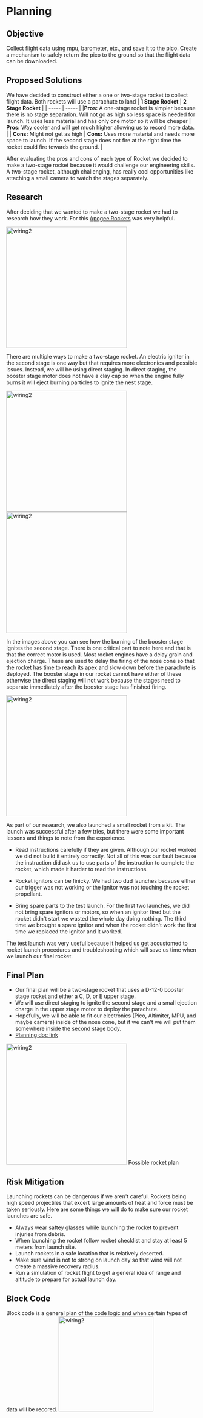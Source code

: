 # Planning
## Objective
Collect flight data using mpu, barometer, etc., and save it to the pico. Create a mechanism to safely return the pico to the ground so that the flight data can be downloaded.
## Proposed Solutions
We have decided to construct either a one or two-stage rocket to collect flight data. Both rockets will use a parachute to land
| **1 Stage Rocket** | **2 Stage Rocket** |
| ----- | ----- |
|**Pros:** A one-stage rocket is simpler because there is no stage separation. Will not go as high so less space is needed for launch. It uses less material and has only one motor so it will be cheaper | **Pros:** Way cooler and will get much higher allowing us to record more data. |
| **Cons:** Might not get as high | **Cons:** Uses more material and needs more space to launch. If the second stage does not fire at the right time the rocket could fire towards the ground. |

After evaluating the pros and cons of each type of Rocket we decided to make a two-stage rocket because it would challenge our engineering skills. A two-stage rocket, although challenging, has really cool opportunities like attaching a small camera to watch the stages separately. 

## Research
After deciding that we wanted to make a two-stage rocket we had to research how they work. For this [Apogee Rockets](https://www.apogeerockets.com/Tech/How_2-Stage_Rockets_Work) was very helpful.

<img src="https://github.com/zsiller38/Pi-in-the-Sky-Chris-Zachary/blob/main/Images/Rocketpic1.png?raw=true" alt="wiring2" style="width:318px;"> 

There are multiple ways to make a two-stage rocket. An electric igniter in the second stage is one way but that requires more electronics and possible issues. Instead, we will be using direct staging. In direct staging, the booster stage motor does not have a clay cap so when the engine fully burns it will eject burning particles to ignite the nest stage.

<img src="https://github.com/zsiller38/Pi-in-the-Sky-Chris-Zachary/blob/main/Images/rocketpic3.png?raw=true" alt="wiring2" style="width:318px;"> <img src="https://github.com/zsiller38/Pi-in-the-Sky-Chris-Zachary/blob/main/Images/rocketpic4.png?raw=true" alt="wiring2" style="width:318px;">

In the images above you can see how the burning of the booster stage ignites the second stage. There is one critical part to note here and that is that the correct motor is used. Most rocket engines have a delay grain and ejection charge. These are used to delay the firing of the nose cone so that the rocket has time to reach its apex and slow down before the parachute is deployed. The booster stage in our rocket cannot have either of these otherwise the direct staging will not work because the stages need to separate immediately after the booster stage has finished firing. 

<img src="https://github.com/zsiller38/Pi-in-the-Sky-Chris-Zachary/blob/main/Images/Rocketpic2.png?raw=true" alt="wiring2" style="width:318px;"> 

As part of our research, we also launched a small rocket from a kit. The launch was successful after a few tries, but there were some important lessons and things to note from the experience.

- Read instructions carefully if they are given. Although our rocket worked we did not build it entirely correctly. Not all of this was our fault because the instruction did ask us to use parts of the instruction to complete the rocket, which made it harder to read the instructions.

- Rocket ignitors can be finicky. We had two dud launches because either our trigger was not working or the ignitor was not touching the rocket propellant.

- Bring spare parts to the test launch. For the first two launches, we did not bring spare ignitors or motors, so when an ignitor fired but the rocket didn't start we wasted the whole day doing nothing. The third time we brought a spare ignitor and when the rocket didn't work the first time we replaced the ignitor and it worked.

The test launch was very useful because it helped us get accustomed to rocket launch procedures and troubleshooting which will save us time when we launch our final rocket. 

## Final Plan
- Our final plan will be a two-stage rocket that uses a D-12-0 booster stage rocket and either a C, D, or E upper stage.
- We will use direct staging to ignite the second stage and a small ejection charge in the upper stage motor to deploy the parachute.
- Hopefully, we will be able to fit our electronics (Pico, Altimiter, MPU, and maybe camera) inside of the nose cone, but if we can't we will put them somewhere inside the second stage body.
- [Planning doc link](https://docs.google.com/document/d/17WwYuRgZeO-M28lSW4JHtBa9JSogwiJhs65o3TL73Uk/edit)
<img src="https://github.com/zsiller38/Pi-in-the-Sky-Chris-Zachary/blob/main/Images/rocketplan.jpg?raw=true" alt="wiring2" style="width:318px;">
Possible rocket plan

## Risk Mitigation 
Launching rockets can be dangerous if we aren't careful. Rockets being high speed projectiles that excert large amounts of heat and force must be taken seriously. Here are some things we will do to make sure our rocket launches are safe.

- Always wear saftey glasses while launching the rocket to prevent injuries from debris.
- When launching the rocket follow rocket checklist and stay at least 5 meters from launch site.
- Launch rockets in a safe location that is relatively deserted.
- Make sure wind is not to strong on launch day so that wind will not create a massive recovery radius.
- Run a simulation of rocket flight to get a general idea of range and altitude to prepare for actual launch day.

## Block Code
Block code is a general plan of the code logic and when certain types of data will be recored. 
<img src="https://github.com/zsiller38/Pi-in-the-Sky-Chris-Zachary/blob/main/Images/blockcoderocket.jpg?raw=true" alt="wiring2" style="width:250px;">

